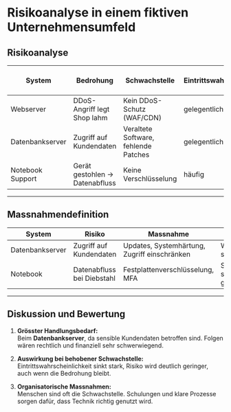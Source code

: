 # Risikoanalyse in einem fiktiven Unternehmensumfeld

## Risikoanalyse

| System            | Bedrohung                         | Schwachstelle                        | Eintrittswahrscheinlichkeit | Schweregrad | Betroffene Schutzziele (C/I/A) | Risiko   |
|-------------------|-----------------------------------|--------------------------------------|-----------------------------|-------------|--------------------------------|---------|
| Webserver         | DDoS-Angriff legt Shop lahm       | Kein DDoS-Schutz (WAF/CDN)            | gelegentlich                | hoch        | A                              | hoch    |
| Datenbankserver   | Zugriff auf Kundendaten           | Veraltete Software, fehlende Patches  | gelegentlich                | kritisch    | C, I                           | kritisch|
| Notebook Support  | Gerät gestohlen → Datenabfluss    | Keine Verschlüsselung                 | häufig                      | hoch        | C, I                           | hoch    |

---

## Massnahmendefinition

| System          | Risiko                      | Massnahme                                          | Wirkung                                    |
|-----------------|-----------------------------|---------------------------------------------------|--------------------------------------------|
| Datenbankserver | Zugriff auf Kundendaten     | Updates, Systemhärtung, Zugriff einschränken      | Wahrscheinlichkeit sinkt stark              |
| Notebook        | Datenabfluss bei Diebstahl  | Festplattenverschlüsselung, MFA                   | Schweregrad sinkt, Daten geschützt          |

---

## Diskussion und Bewertung

1. **Grösster Handlungsbedarf:**  
   Beim **Datenbankserver**, da sensible Kundendaten betroffen sind. Folgen wären rechtlich und finanziell sehr schwerwiegend.

2. **Auswirkung bei behobener Schwachstelle:**  
   Eintrittswahrscheinlichkeit sinkt stark, Risiko wird deutlich geringer, auch wenn die Bedrohung bleibt.

3. **Organisatorische Massnahmen:**  
   Menschen sind oft die Schwachstelle. Schulungen und klare Prozesse sorgen dafür, dass Technik richtig genutzt wird.
